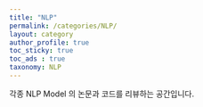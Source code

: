 ```yaml
---
title: "NLP"
permalink: /categories/NLP/
layout: category
author_profile: true
toc_sticky: true
toc_ads : true
taxonomy: NLP
---
```


각종 NLP Model 의 논문과 코드를 리뷰하는 공간입니다. 